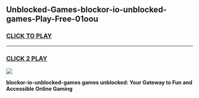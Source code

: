 
## Unblocked-Games-blockor-io-unblocked-games-Play-Free-01oou
<h3>
<a href="https://premium76.site?title=blockor-io-unblocked-games&ref=22A">CLICK TO PLAY</a></h3>
<hr>

<h3>
<a href="https://premium76.site?title=blockor-io-unblocked-games&ref=22A">CLICK 2 PLAY</a>
  
</h3>

<a href="https://premium76.site?title=blockor-io-unblocked-games&ref=22A"><img src="https://clearcache.store/games.png"></a>


**blockor-io-unblocked-games games unblocked: Your Gateway to Fun and Accessible Online Gaming**
